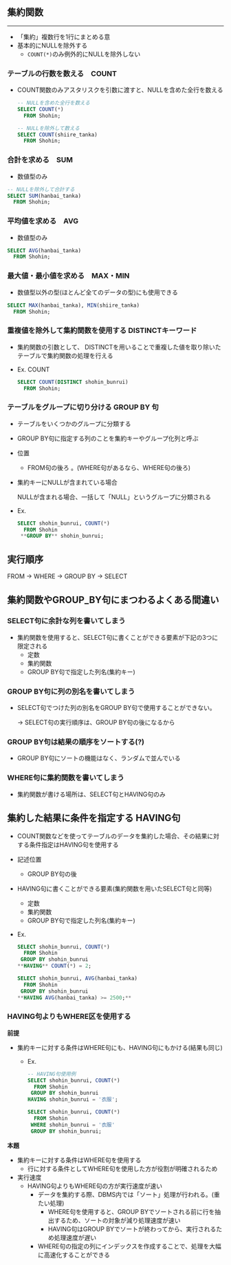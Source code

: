 ## 集約関数

---

- 「集約」複数行を1行にまとめる意
- 基本的にNULLを除外する
    - `COUNT(*)`のみ例外的にNULLを除外しない

### テーブルの行数を数える　COUNT

- COUNT関数のみアスタリスクを引数に渡すと、NULLを含めた全行を数える
    
    ```sql
    -- NULLを含めた全行を数える
    SELECT COUNT(*)
      FROM Shohin;
    
    -- NULLを除外して数える
    SELECT COUNT(shiire_tanka)
      FROM Shohin;
    ```
    

### 合計を求める　SUM

- 数値型のみ

```sql
-- NULLを除外して合計する
SELECT SUM(hanbai_tanka)
  FROM Shohin;
```

### 平均値を求める　AVG

- 数値型のみ

```sql
SELECT AVG(hanbai_tanka)
  FROM Shohin;
```

### 最大値・最小値を求める　MAX・MIN

- 数値型以外の型(ほとんど全てのデータの型)にも使用できる

```sql
SELECT MAX(hanbai_tanka), MIN(shiire_tanka)
  FROM Shohin;
```

### 重複値を除外して集約関数を使用する DISTINCTキーワード

- 集約関数の引数として、 DISTINCTを用いることで重複した値を取り除いたテーブルで集約関数の処理を行える
- Ex. COUNT
    
    ```sql
    SELECT COUNT(DISTINCT shohin_bunrui)
      FROM Shohin;
    ```
    

### テーブルをグループに切り分ける GROUP BY 句

- テーブルをいくつかのグループに分類する
- GROUP BY句に指定する列のことを集約キーやグループ化列と呼ぶ
- 位置
    - FROM句の後ろ 。(WHERE句があるなら、WHERE句の後ろ)
- 集約キーにNULLが含まれている場合
    
    NULLが含まれる場合、一括して「NULL」というグループに分類される
    
- Ex.
    
    ```sql
    SELECT shohin_bunrui, COUNT(*)
      FROM Shohin
     **GROUP BY** shohin_bunrui;
    ```
    

## 実行順序

FROM → WHERE → GROUP BY → SELECT

## 集約関数やGROUP_BY句にまつわるよくある間違い

### SELECT句に余計な列を書いてしまう

- 集約関数を使用すると、SELECT句に書くことができる要素が下記の3つに限定される
    - 定数
    - 集約関数
    - GROUP BY句で指定した列名(集約キー)

### GROUP BY句に列の別名を書いてしまう

- SELECT句でつけた列の別名をGROUP BY句で使用することができない。
    
    → SELECT句の実行順序は、GROUP BY句の後になるから
    

### GROUP BY句は結果の順序をソートする(?)

- GROUP BY句にソートの機能はなく、ランダムで並んでいる

### WHERE句に集約関数を書いてしまう

- 集約関数が書ける場所は、SELECT句とHAVING句のみ

## 集約した結果に条件を指定する HAVING句

- COUNT関数などを使ってテーブルのデータを集約した場合、その結果に対する条件指定はHAVING句を使用する
- 記述位置
    - GROUP BY句の後
- HAVING句に書くことができる要素(集約関数を用いたSELECT句と同等)
    - 定数
    - 集約関数
    - GROUP BY句で指定した列名(集約キー)
- Ex.
    
    ```sql
    SELECT shohin_bunrui, COUNT(*)
      FROM Shohin
     GROUP BY shohin_bunrui
    **HAVING** COUNT(*) = 2;
    ```
    
    ```sql
    SELECT shohin_bunrui, AVG(hanbai_tanka)
      FROM Shohin
     GROUP BY shohin_bunrui
    **HAVING AVG(hanbai_tanka) >= 2500;**
    ```
    

### HAVING句よりもWHERE区を使用する

**前提**

- 集約キーに対する条件はWHERE句にも、HAVING句にもかける(結果も同じ)
    - Ex.
        
        ```sql
        -- HAVING句使用例
        SELECT shohin_bunrui, COUNT(*)
          FROM Shohin
         GROUP BY shohin_bunrui
        HAVING shohin_bunrui = '衣服';
        
        SELECT shohin_bunrui, COUNT(*)
          FROM Shohin
         WHERE shohin_bunrui = '衣服'
         GROUP BY shohin_bunrui;
        
        ```
        

**本題**

- 集約キーに対する条件はWHERE句を使用する
    - 行に対する条件としてWHERE句を使用した方が役割が明確されるため
- 実行速度
    - HAVING句よりもWHERE句の方が実行速度が速い
        - データを集約する際、DBMS内では「ソート」処理が行われる。(重たい処理)
            - WHERE句を使用すると、GROUP BYでソートされる前に行を抽出するため、ソートの対象が減り処理速度が速い
            - HAVING句はGROUP BYでソートが終わってから、実行されるため処理速度が遅い
        - WHERE句の指定の列にインデックスを作成することで、処理を大幅に高速化することができる